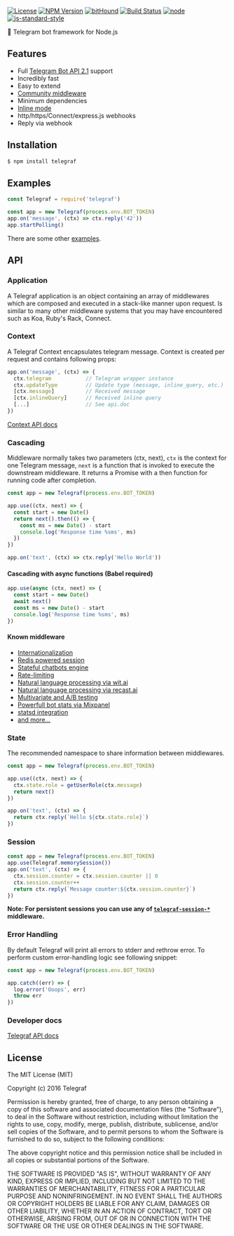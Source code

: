 [![License](https://img.shields.io/npm/l/telegraf.svg?style=flat-square)](https://www.npmjs.com/package/telegraf)
[![NPM Version](https://img.shields.io/npm/v/telegraf.svg?style=flat-square)](https://www.npmjs.com/package/telegraf)
[![bitHound](https://img.shields.io/bithound/code/github/telegraf/telegraf.svg?style=flat-square)](https://www.bithound.io/github/telegraf/telegraf)
[![Build Status](https://img.shields.io/travis/telegraf/telegraf.svg?branch=master&style=flat-square)](https://travis-ci.org/telegraf/telegraf)
[![node](https://img.shields.io/node/v/telegraf.svg?style=flat-square)](https://www.npmjs.com/package/telegraf)
[![js-standard-style](https://img.shields.io/badge/code%20style-standard-brightgreen.svg?style=flat-square)](http://standardjs.com/)

📢 Telegram bot framework for Node.js

## Features

- Full [Telegram Bot API 2.1](https://core.telegram.org/bots/api) support
- Incredibly fast
- Easy to extend
- [Community middleware](#middleware)
- Minimum dependencies
- [Inline mode](https://core.telegram.org/bots/api#inline-mode)
- http/https/Connect/express.js webhooks
- Reply via webhook

## Installation

```js
$ npm install telegraf
```

## Examples
  
```js
const Telegraf = require('telegraf')

const app = new Telegraf(process.env.BOT_TOKEN)
app.on('message', (ctx) => ctx.reply('42'))
app.startPolling()
```

There are some other [examples](/examples).

## API

### Application

A Telegraf application is an object containing an array of middlewares which are composed 
and executed in a stack-like manner upon request. Is similar to many other middleware systems 
that you may have encountered such as Koa, Ruby's Rack, Connect.

### Context

A Telegraf Context encapsulates telegram message.
Context is created per request and contains following props:

```js
app.on('message', (ctx) => {
  ctx.telegram           // Telegram wrapper instance
  ctx.updateType         // Update type (message, inline_query, etc.)
  [ctx.message]          // Received message
  [ctx.inlineQuery]      // Received inline query
  [...]                  // See api.doc
})
```

[Context API docs](/docs/api.md#context)

### Cascading

Middleware normally takes two parameters (ctx, next), `ctx` is the context for one Telegram message,
`next` is a function that is invoked to execute the downstream middleware. 
It returns a Promise with a then function for running code after completion.

```js
const app = new Telegraf(process.env.BOT_TOKEN)

app.use((ctx, next) => {
  const start = new Date()
  return next().then(() => {
    const ms = new Date() - start
    console.log('Response time %sms', ms)
  })
})

app.on('text', (ctx) => ctx.reply('Hello World'))
```

#### Cascading with async functions (Babel required)

```js
app.use(async (ctx, next) => {
  const start = new Date()
  await next()
  const ms = new Date() - start
  console.log('Response time %sms', ms)
})
```

<a name="middleware"></a>
#### Known middleware

- [Internationalization](https://github.com/telegraf/telegraf-i18n)
- [Redis powered session](https://github.com/telegraf/telegraf-session-redis)
- [Stateful chatbots engine](https://github.com/telegraf/telegraf-flow)
- [Rate-limiting](https://github.com/telegraf/telegraf-ratelimit)
- [Natural language processing via wit.ai](https://github.com/telegraf/telegraf-wit)
- [Natural language processing via recast.ai](https://github.com/telegraf/telegraf-recast)
- [Multivariate and A/B testing](https://github.com/telegraf/telegraf-experiments)
- [Powerfull bot stats via Mixpanel](https://github.com/telegraf/telegraf-mixpanel)
- [statsd integration](https://github.com/telegraf/telegraf-statsd)
- [and more...](https://www.npmjs.com/search?q=telegraf-)

### State

The recommended namespace to share information between middlewares.

```js
const app = new Telegraf(process.env.BOT_TOKEN)

app.use((ctx, next) => {
  ctx.state.role = getUserRole(ctx.message) 
  return next()
})

app.on('text', (ctx) => {
  return ctx.reply(`Hello ${ctx.state.role}`)
})
```

### Session

```js
const app = new Telegraf(process.env.BOT_TOKEN)
app.use(Telegraf.memorySession())
app.on('text', (ctx) => {
  ctx.session.counter = ctx.session.counter || 0
  ctx.session.counter++
  return ctx.reply(`Message counter:${ctx.session.counter}`)
})
```

**Note: For persistent sessions you can use any of [`telegraf-session-*`](https://www.npmjs.com/search?q=telegraf-session) middleware.**

### Error Handling

By default Telegraf will print all errors to stderr and rethrow error. 
To perform custom error-handling logic see following snippet:

```js
const app = new Telegraf(process.env.BOT_TOKEN)

app.catch((err) => {
  log.error('Ooops', err)
  throw err
})
```

### Developer docs

[Telegraf API docs](/docs/api.md)

## License

The MIT License (MIT)

Copyright (c) 2016 Telegraf

Permission is hereby granted, free of charge, to any person obtaining a copy
of this software and associated documentation files (the "Software"), to deal
in the Software without restriction, including without limitation the rights
to use, copy, modify, merge, publish, distribute, sublicense, and/or sell
copies of the Software, and to permit persons to whom the Software is
furnished to do so, subject to the following conditions:

The above copyright notice and this permission notice shall be included in all
copies or substantial portions of the Software.

THE SOFTWARE IS PROVIDED "AS IS", WITHOUT WARRANTY OF ANY KIND, EXPRESS OR
IMPLIED, INCLUDING BUT NOT LIMITED TO THE WARRANTIES OF MERCHANTABILITY,
FITNESS FOR A PARTICULAR PURPOSE AND NONINFRINGEMENT. IN NO EVENT SHALL THE
AUTHORS OR COPYRIGHT HOLDERS BE LIABLE FOR ANY CLAIM, DAMAGES OR OTHER
LIABILITY, WHETHER IN AN ACTION OF CONTRACT, TORT OR OTHERWISE, ARISING FROM,
OUT OF OR IN CONNECTION WITH THE SOFTWARE OR THE USE OR OTHER DEALINGS IN THE
SOFTWARE.
